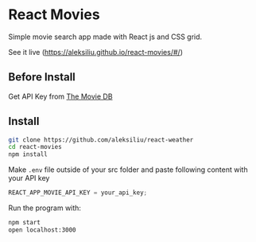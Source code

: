 # React Movies

Simple movie search app made with React js and CSS grid.

See it live (https://aleksiliu.github.io/react-movies/#/)

## Before Install

Get API Key from [The Movie DB](https://developers.themoviedb.org/3/getting-started/introduction)

## Install

```bash
git clone https://github.com/aleksiliu/react-weather
cd react-movies
npm install
```

Make `.env` file outside of your src folder and paste following content with your API key

```javascript
REACT_APP_MOVIE_API_KEY = your_api_key;
```

Run the program with:

```bash
npm start
open localhost:3000
```
